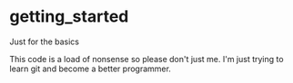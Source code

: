# getting_started
Just for the basics

This code is a load of nonsense so please don't just me. I'm just trying to learn git and become a better programmer.
